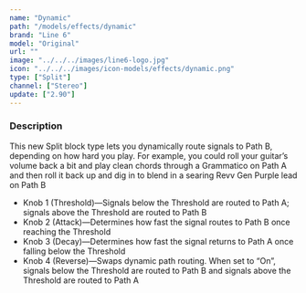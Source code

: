 ```yaml
---
name: "Dynamic"
path: "/models/effects/dynamic"
brand: "Line 6"
model: "Original"
url: ""
image: "../../../images/line6-logo.jpg"
icon: "../../../images/icon-models/effects/dynamic.png"
type: ["Split"]
channel: ["Stereo"]
update: ["2.90"]
---
```

### Description

This new Split block type lets you dynamically route signals to Path B, depending on how hard you play. For example, you could roll your guitar’s volume back a bit and play clean chords through a Grammatico on Path A and then roll it back up and dig in to blend in a searing Revv Gen Purple lead on Path B

- Knob 1 (Threshold)—Signals below the Threshold are routed to Path A; signals above the Threshold are routed to Path B
- Knob 2 (Attack)—Determines how fast the signal routes to Path B once reaching the Threshold
- Knob 3 (Decay)—Determines how fast the signal returns to Path A once falling below the Threshold
- Knob 4 (Reverse)—Swaps dynamic path routing. When set to “On”, signals below the Threshold are routed to Path B and signals above the Threshold are routed to Path A